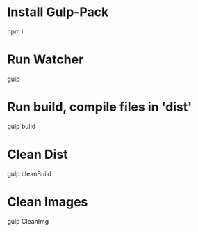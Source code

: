 # Install Gulp-Pack
npm i
# Run Watcher
gulp
# Run build, compile files in 'dist'
gulp build
# Clean Dist 
gulp cleanBuild
# Clean Images
gulp CleanImg

